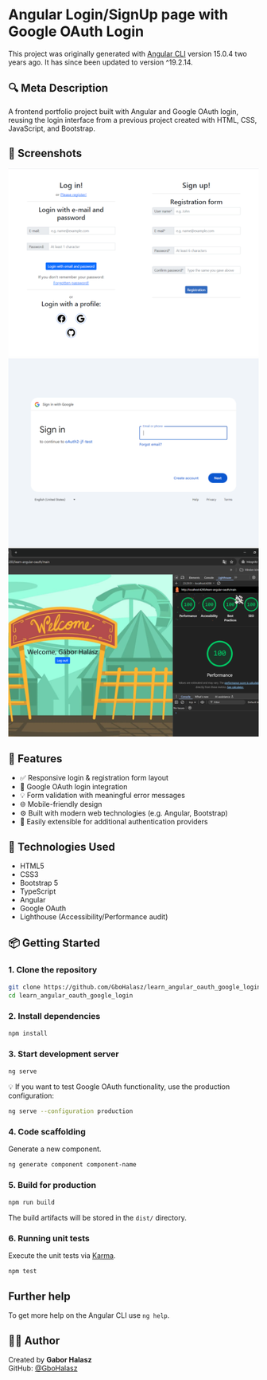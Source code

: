 # Angular Login/SignUp page with Google OAuth Login


This project was originally generated with [Angular CLI](https://github.com/angular/angular-cli) version 15.0.4 two years ago. It has since been updated to version ^19.2.14.

## 🔍 Meta Description

A frontend portfolio project built with Angular and Google OAuth login, reusing the login interface from a previous project created with HTML, CSS, JavaScript, and Bootstrap.

## 📸 Screenshots

![Form Desktop View](./screenshots/desktop-view.png)
![Google Consent](./screenshots/desktop-view-google-consent.png)
![Welcome page](./screenshots/desktop-view-welcome-page.png)

## 🚀 Features

- ✅ Responsive login & registration form layout
- 🔐 Google OAuth login integration
- 💡 Form validation with meaningful error messages
- 🌐 Mobile-friendly design
- ⚙️ Built with modern web technologies (e.g. Angular, Bootstrap)
- 🎯 Easily extensible for additional authentication providers

## 🔧 Technologies Used

- HTML5
- CSS3
- Bootstrap 5
- TypeScript
- Angular
- Google OAuth
- Lighthouse (Accessibility/Performance audit)

## 📦 Getting Started

### 1. Clone the repository

```bash
git clone https://github.com/GboHalasz/learn_angular_oauth_google_login.git
cd learn_angular_oauth_google_login
```

### 2. Install dependencies

```bash
npm install
```

### 3. Start development server

```bash
ng serve
```

💡 If you want to test Google OAuth functionality, use the production configuration:
```bash
ng serve --configuration production
```

### 4. Code scaffolding

Generate a new component.

```bash
ng generate component component-name
```

### 5. Build for production

```bash
npm run build
```
The build artifacts will be stored in the `dist/` directory.

### 6. Running unit tests

Execute the unit tests via [Karma](https://karma-runner.github.io).
```bash
npm test
```

## Further help

To get more help on the Angular CLI use `ng help`.


## 👩‍💻 Author

Created by **Gabor Halasz**  
GitHub: [@GboHalasz](https://github.com/GboHalasz)
